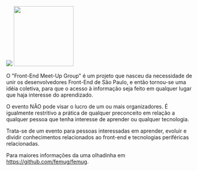 <img src="https://femugam.github.io/illustracoes/imagens_gerais/logo.png" />

<a href="https://telegram.me/femugam">
<img src="https://femugam.github.io/illustracoes/badge/chat.svg" width="160px" heigth="40px" />
</a>

O "Front-End Meet-Up Group" é um projeto que nasceu da necessidade de unir os desenvolvedores Front-End de São Paulo, e então tornou-se uma idéia coletiva, para que o acesso à informação seja feito em qualquer lugar que haja interesse do aprendizado.

O evento NÃO pode visar o lucro de um ou mais organizadores. É igualmente restritivo a prática de qualquer preconceito em relação a qualquer pessoa que tenha interesse de aprender ou qualquer tecnologia.

Trata-se de um evento para pessoas interessadas em aprender, evoluir e dividir conhecimentos relacionados ao front-end e tecnologias periféricas relacionadas.

Para maiores informações da uma olhadinha em https://github.com/femug/femug. 

